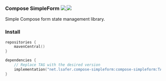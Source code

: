 <h3>
Compose SimpleForm
<a href="https://jitpack.io/#net.lsafer/compose-simpleform">
<img src="https://jitpack.io/v/net.lsafer/compose-simpleform.svg"/>
</a>
<a href="https://central.sonatype.com/namespace/net.lsafer.compose-simpleform">
<img src="https://img.shields.io/maven-central/v/net.lsafer.compose-simpleform/compose-simpleform?color=green"/>
</a>
</h3>

Simple Compose form state management library.

### Install

```kts
repositories {
    mavenCentral()
}

dependencies {
    // Replace TAG with the desired version
    implementation("net.lsafer.compose-simpleform:compose-simpleform:TAG")
}
```
